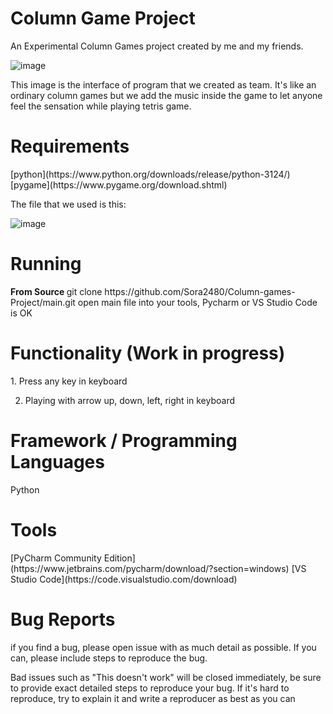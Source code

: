 <h1> <Strong> Column Game Project </Strong> </h1>


An Experimental Column Games project created by me and my friends.

![image](https://github.com/user-attachments/assets/e6085771-7be6-42a1-8519-295cdff0ba7d)

This image is the interface of program that we created as team. 
It's like an ordinary column games but we add the music inside the game to let anyone feel the sensation while playing tetris game.

<h1> <Strong> Requirements </Strong> </h1>
<red> [python](https://www.python.org/downloads/release/python-3124/) </red>
<red> [pygame](https://www.pygame.org/download.shtml) </red>

The file that  we used is this:

![image](https://github.com/user-attachments/assets/7e53c909-6e1e-4e02-a0b9-79140abb7070)


<h1> <Strong> Running </Strong></h1>
<Strong> From Source </Strong>
git clone https://github.com/Sora2480/Column-games-Project/main.git
open main file into your tools, Pycharm or VS Studio Code is OK 

<h1> <Strong> Functionality (Work in progress)</Strong></h1>
 1. Press any key in keyboard

2. Playing with arrow up, down, left, right in keyboard 

<h1> <Strong> Framework / Programming Languages </Strong></h1> 
Python

<h1> <Strong> Tools </Strong></h1> 
[PyCharm Community Edition](https://www.jetbrains.com/pycharm/download/?section=windows) 
[VS Studio Code](https://code.visualstudio.com/download)


<h1> <Strong> Bug Reports </Strong></h1>
if you find a bug, please open issue with as much detail as possible. If you can, please include steps to reproduce the bug.

Bad issues such as "This doesn't work" will be closed immediately, be sure to provide exact detailed steps to reproduce your bug. If it's hard to reproduce, try to explain it and write a reproducer as best as you can 
